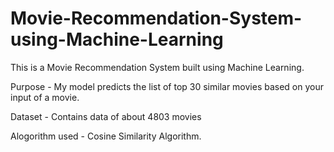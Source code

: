 # Movie-Recommendation-System-using-Machine-Learning

This is a Movie Recommendation System built using Machine Learning.

Purpose -  My model predicts the list of top 30 similar movies based on your input of a movie.

Dataset - Contains data of about 4803 movies

Alogorithm used - Cosine Similarity Algorithm.
